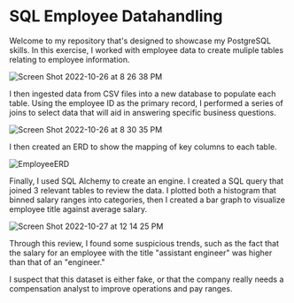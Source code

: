 # SQL Employee Datahandling
Welcome to my repository that's designed to showcase my PostgreSQL skills. In this exercise, I worked with employee data to create muliple tables relating to employee information.

![Screen Shot 2022-10-26 at 8 26 38 PM](https://user-images.githubusercontent.com/37047605/198207567-5c5924e2-dc8e-4f3b-a0e1-a4c5de54fb81.png)

I then ingested data from CSV files into a new database to populate each table. Using the employee ID as the primary record, I performed a series of joins to select data that will aid in answering specific business questions. 

![Screen Shot 2022-10-26 at 8 30 35 PM](https://user-images.githubusercontent.com/37047605/198208210-93a4bc42-c8f9-477c-8df5-939ecd05f586.png)

I then created an ERD to show the mapping of key columns to each table.

![EmployeeERD](https://user-images.githubusercontent.com/37047605/198207361-efd3d648-2b13-4f29-8117-5968ef03db51.png)

Finally, I used SQL Alchemy to create an engine. I created a SQL query that joined 3 relevant tables to review the data. I plotted both a histogram that binned salary ranges into categories, then I created a bar graph to visualize employee title against average salary. 

![Screen Shot 2022-10-27 at 12 14 25 PM](https://user-images.githubusercontent.com/37047605/198408144-f8781eab-f1a6-43af-8066-4fb722c0ecec.png)

Through this review, I found some suspicious trends, such as the fact that the salary for an employee with the title "assistant engineer" was higher than that of an "engineer."

I suspect that this dataset is either fake, or that the company really needs a compensation analyst to improve operations and pay ranges.
